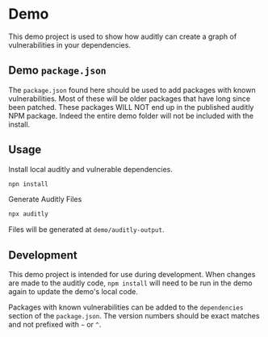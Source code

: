 # Demo

This demo project is used to show how auditly can create a graph of vulnerabilities in your dependencies.

## Demo `package.json`

The `package.json` found here should be used to add packages with known vulnerabilities.  Most of these will be older packages that have long since been patched.  These packages WILL NOT end up in the published auditly NPM package.  Indeed the entire demo folder will not be included with the install.

## Usage

Install local auditly and vulnerable dependencies.
```sh
npn install
```

Generate Auditly Files
```sh
npx auditly
```

Files will be generated at `demo/auditly-output`.

## Development

This demo project is intended for use during development.  When changes are made to the auditly code, `npm install` will need to be run in the demo again to update the demo's local code.

Packages with known vulnerabilities can be added to the `dependencies` section of the `package.json`.  The version numbers should be exact matches and not prefixed with `~` or `^`.
